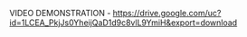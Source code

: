 VIDEO DEMONSTRATION  - https://drive.google.com/uc?id=1LCEA_PkjJs0YheijQaD1d9c8vlL9YmiH&export=download
